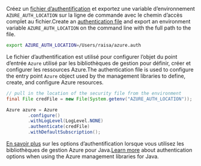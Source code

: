 <span data-ttu-id="0f5b1-101">Créez un [fichier d’authentification](../java-sdk-azure-authenticate.md#mgmt-file) et exportez une variable d’environnement `AZURE_AUTH_LOCATION` sur la ligne de commande avec le chemin d’accès complet au fichier.</span><span class="sxs-lookup"><span data-stu-id="0f5b1-101">Create an [authentication file](../java-sdk-azure-authenticate.md#mgmt-file) and export an environment variable `AZURE_AUTH_LOCATION` on the command line with the full path to the file.</span></span>

```bash
export AZURE_AUTH_LOCATION=/Users/raisa/azure.auth
```

<span data-ttu-id="0f5b1-102">Le fichier d’authentification est utilisé pour configurer l’objet du point d’entrée `Azure` utilisé par les bibliothèques de gestion pour définir, créer et configurer les ressources Azure.</span><span class="sxs-lookup"><span data-stu-id="0f5b1-102">The authentication file is used to configure the entry point `Azure` object used by the management libraries to define, create, and configure Azure resources.</span></span>

```java
// pull in the location of the security file from the environment 
final File credFile = new File(System.getenv("AZURE_AUTH_LOCATION"));

Azure azure = Azure
        .configure()
        .withLogLevel(LogLevel.NONE)
        .authenticate(credFile)
        .withDefaultSubscription();
```

<span data-ttu-id="0f5b1-103">[En savoir plus](../java-sdk-azure-authenticate.md#mgmt-auth) sur les options d’authentification lorsque vous utilisez les bibliothèques de gestion Azure pour Java.</span><span class="sxs-lookup"><span data-stu-id="0f5b1-103">[Learn more](../java-sdk-azure-authenticate.md#mgmt-auth) about authentication options when using the Azure management libraries for Java.</span></span>